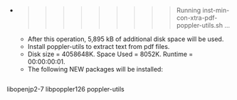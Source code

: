 * >>>>>>>>> Running inst-min-con-xtra-pdf-poppler-utils.sh ...
  * After this operation, 5,895 kB of additional disk space will be used.
  * Install poppler-utils to extract text from pdf files.
  * Disk size = 4058648K. Space Used = 8052K. Runtime = 00:00:00:01.
  * The following NEW packages will be installed:
  ```bash
libopenjp2-7 libpoppler126 poppler-utils
  ```
